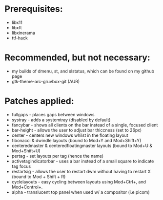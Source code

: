# Prerequisites:
* libx11
* libxft
* libxinerama
* ttf-hack

# Recommended, but not necessary:
* my builds of dmenu, st, and slstatus, which can be found on my github page
* gtk-theme-arc-gruvbox-git (AUR)

# Patches applied:
* fullgaps - places gaps between windows
* systray - adds a systemtray (disabled by default)
* fancybar - shows all clients on the bar instead of a single, focused client
* bar-height - allows the user to adjust bar thiccness (set to 26px)
* center - centers new windows whilst in the floating layout
* fibonacci & dwindle layouts (bound to Mod+Y and Mod+Shift+Y)
* centeredmaster & centeredfloatingmaster layouts (bound to Mod+U & Mod+Shift+U)
* pertag - set layouts per tag (hence the name)
* activetagindicatorbar - uses a bar instead of a small square to indicate tag focus
* restartsig - allows the user to restart dwm without having to restart X (bound to Mod + Shift + R)
* cyclelayouts - easy cycling between layouts using Mod+Ctrl+, and Mod+Control+.
* alpha - translucent top panel when used w/ a compositor (i.e picom)
